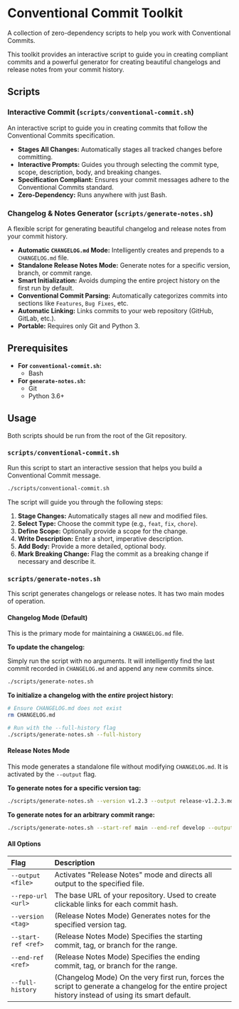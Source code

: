 # Conventional Commit Toolkit

A collection of zero-dependency scripts to help you work with Conventional Commits.

This toolkit provides an interactive script to guide you in creating compliant commits and a powerful generator for creating beautiful changelogs and release notes from your commit history.

## Scripts

### Interactive Commit (`scripts/conventional-commit.sh`)

An interactive script to guide you in creating commits that follow the Conventional Commits specification.

- **Stages All Changes:** Automatically stages all tracked changes before committing.
- **Interactive Prompts:** Guides you through selecting the commit type, scope, description, body, and breaking changes.
- **Specification Compliant:** Ensures your commit messages adhere to the Conventional Commits standard.
- **Zero-Dependency:** Runs anywhere with just Bash.

### Changelog & Notes Generator (`scripts/generate-notes.sh`)

A flexible script for generating beautiful changelog and release notes from your commit history.

- **Automatic `CHANGELOG.md` Mode:** Intelligently creates and prepends to a `CHANGELOG.md` file.
- **Standalone Release Notes Mode:** Generate notes for a specific version, branch, or commit range.
- **Smart Initialization:** Avoids dumping the entire project history on the first run by default.
- **Conventional Commit Parsing:** Automatically categorizes commits into sections like `Features`, `Bug Fixes`, etc.
- **Automatic Linking:** Links commits to your web repository (GitHub, GitLab, etc.).
- **Portable:** Requires only Git and Python 3.

## Prerequisites

- **For `conventional-commit.sh`:**
  - Bash
- **For `generate-notes.sh`:**
  - Git
  - Python 3.6+

## Usage

Both scripts should be run from the root of the Git repository.

### `scripts/conventional-commit.sh`

Run this script to start an interactive session that helps you build a Conventional Commit message.

```bash
./scripts/conventional-commit.sh
```

The script will guide you through the following steps:
1.  **Stage Changes:** Automatically stages all new and modified files.
2.  **Select Type:** Choose the commit type (e.g., `feat`, `fix`, `chore`).
3.  **Define Scope:** Optionally provide a scope for the change.
4.  **Write Description:** Enter a short, imperative description.
5.  **Add Body:** Provide a more detailed, optional body.
6.  **Mark Breaking Change:** Flag the commit as a breaking change if necessary and describe it.

### `scripts/generate-notes.sh`

This script generates changelogs or release notes. It has two main modes of operation.

#### Changelog Mode (Default)

This is the primary mode for maintaining a `CHANGELOG.md` file.

**To update the changelog:**

Simply run the script with no arguments. It will intelligently find the last commit recorded in `CHANGELOG.md` and append any new commits since.

```bash
./scripts/generate-notes.sh
```

**To initialize a changelog with the *entire* project history:**

```bash
# Ensure CHANGELOG.md does not exist
rm CHANGELOG.md

# Run with the --full-history flag
./scripts/generate-notes.sh --full-history
```

#### Release Notes Mode

This mode generates a standalone file without modifying `CHANGELOG.md`. It is activated by the `--output` flag.

**To generate notes for a specific version tag:**

```bash
./scripts/generate-notes.sh --version v1.2.3 --output release-v1.2.3.md --repo-url "https://github.com/user/repo"
```

**To generate notes for an arbitrary commit range:**

```bash
./scripts/generate-notes.sh --start-ref main --end-ref develop --output changes-for-develop.md
```

#### All Options

| Flag | Description |
| :--- | :--- |
| `--output <file>` | Activates "Release Notes" mode and directs all output to the specified file. |
| `--repo-url <url>` | The base URL of your repository. Used to create clickable links for each commit hash. |
| `--version <tag>` | (Release Notes Mode) Generates notes for the specified version tag. |
| `--start-ref <ref>` | (Release Notes Mode) Specifies the starting commit, tag, or branch for the range. |
| `--end-ref <ref>` | (Release Notes Mode) Specifies the ending commit, tag, or branch for the range. |
| `--full-history` | (Changelog Mode) On the very first run, forces the script to generate a changelog for the entire project history instead of using its smart default. |
